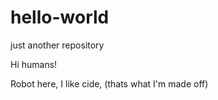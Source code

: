 # hello-world
just another repository

Hi humans!

Robot here, I like cide, (thats what I'm made off)
